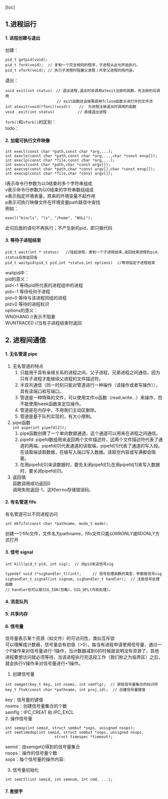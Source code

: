 [toc]
## 1.进程运行
#### 1. 进程创建与退出  
创建：
```
pid_t getpid(void);
pid_t fork(void);  // 复制一个完全相同的程序，子进程从此句开始执行。  
pid_t vfork(void); // 执行子进程时阻塞父进程；共享父进程的栈内容。
```
退出：
```
void exit(int status)　// 退出进程,退出时会调用atexit注册的函数，先注册的后调用
                       // exit函数还会按需调用fclose函数关闭打开的文件流
int atexit(void(*func)(void))    //  为进程注册退出时调用的函数
void _exit(int status)     　　  // 直接退出进程
```
`fork()`和`vfork()`的区别：  
todo：  


#### 2. 加载可执行文件映像

```
int execl(const char *path,const char *arg,...);
int execle(const char *path,const char *arg,...,char *const envp[]);  
int execlp(const char *file,const char *arg,...);                      
int execv(cosnt char *path,char *const argv[]);
int execve(const char *path,char *const argv[],char *const envp[]);
int execvp(const char *file,char *const argv[]);
```
l表示命令行参数为以0结束的多个字符串组成  
v表示命令行参数为以0结束的字符串数组组成  
e表示指定环境表量，原来的环境变量不起作用  
p表示可执行映像文件在环境变量path路径中查找  
例如：
```
execl("bin/ls", "ls", "/home", "NULL");
```
此句后面的语句不再执行；不产生新的pid，即只搬代码

#### 3. 等待子进程结束
```
pid_t wait(int * status)   //挂起进程，直到一个子进程结束,返回结束进程的pid，status存放返回值
pid_t waitpid(pid_t pid,int *status,int options)  //等待指定子进程结束
```
waitpid中：  
pid的意义：  
pid<-1     等待pid所代表的进程组中的进程  
pid=-1     等待任何子进程  
pid=0      等待与该进程同组的进程  
pid>0      等待的进程标识  
options的意义：  
WNOHANG      //表示不阻塞  
WUNTRACED   //当有子进程结束时返回


## 2. 进程间通信
#### 1. 无名管道 pipe
1. 无名管道的特点  
   1. 只能用于具有亲缘关系的进程之间，父子进程，兄弟进程之间通信，因为只有子进程才能继续父进程的文件描述符。
   2. 半双共通信（同一时刻只能对管道进行一种操作（读操作或者写操作）），具有读端口和写端口。
   3. 管道是一种特殊的文件，可以使用文件io函数（read,write...）来操作，但不能使用lseek函数来定位操作。
   4. 管道是在内存中，不用我们主动区删除。
   5. 管道是基于队列实现的，有大小限制。
2. pipe函数  
`int pipe(int pipefd[2]);`
   1. pipe函数创建了一个单向数据通道，这个通道可以用来在进程之间通信。
   2. pipefd: pipefd数组用来返回两个文件描述符，这两个文件描述符代表了通道的两端。pipefd[0]代表通道的读取端，pipefd[1]代表了通道的写入段。在读取端读取数据，在输写入端口写入数据。读取空内容或写满都会阻塞。
   3. 在用pipefd[0]来读数据时，要先关闭pipefd[1];在用pipefd[1]来写入数据时，要关闭pipefd[0]。
3. 返回值  
函数调用成功返回0  
调用失败返回-1，这时errno存储错误码。   

#### 2. 有名管道 fifo
有名管道可以不同进程访问
```
int mkfifo(const char *pathname, mode_t mode);
```
创建一个fifo文件，文件名为pathname，fifo文件只能以WRONLY或RDONLY方式打开

#### 3. 信号 signal

```
int kill(pid_t pid, int sig);  // 向pid发送信号sig

typedef void (*sighandler_t)(int);     // 信号处理函数的类型，参数是信号sig
sighandler_t signal(int signum, sighandler_t handler);  // 注册信号处理函数
// handler也可以取SIG_IGN(忽略)，SIG_DFL(内核处理)。
```

#### 4. 消息队列

#### 5. 共享内存

#### 6. 信号量
信号量表示某个资源（如文件）的可访问性，类似互斥锁  
可以理解成计数器，信号量会有初值（>0），每当有进程申请使用信号量，通过一个P操作来对信号量进行-1操作，当计数器减到0的时候就说明没有资源了，其他进程要想访问就必须等待，当该进程执行完这段工作（我们称之为临界区）之后，就会执行V操作来对信号量进行+1操作。
1. 创建信号量
```
int semget(key_t key, int nsems, int semflg);  // 获取信号量集合的标识符
key_t ftok(const char *pathname, int proj_id);  // 创建信号量键值
```
key：信号量的键值  
nsems：创建信号量集合的个数  
semflg：IPC_CREAT 和 IPC_EXCL  
2. 操作信号量
```
int semop(int semid, struct sembuf *sops, unsigned nsops);
int semtimedop(int semid, struct sembuf *sops, unsigned nsops,
                      struct timespec *timeout);
```
semid：由semget()得到的信号量集合  
nsops：操作的信号量个数  
sops：每个信号量的操作内容:  

   
3. 信号量初始化
```
int semctl(int semid, int semnum, int cmd, ...);
```

#### 7. 套接字